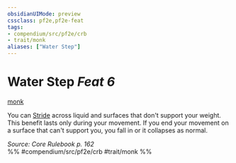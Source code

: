 ```yaml
---
obsidianUIMode: preview
cssclass: pf2e,pf2e-feat
tags:
- compendium/src/pf2e/crb
- trait/monk
aliases: ["Water Step"]
---
```

# Water Step  *Feat 6*  
[monk](/rules/traits/monk.md)  


You can [Stride](/rules/actions/stride.md) across liquid and surfaces that don't support your weight. This benefit lasts only during your movement. If you end your movement on a surface that can't support you, you fall in or it collapses as normal.

*Source: Core Rulebook p. 162*  
%% #compendium/src/pf2e/crb #trait/monk %%